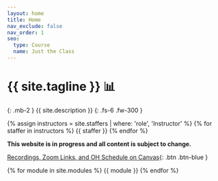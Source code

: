 ```yaml
---
layout: home
title: Home
nav_exclude: false
nav_order: 1
seo:
  type: Course
  name: Just the Class
---
```


# {{ site.tagline }} 📊
{: .mb-2 }
{{ site.description }}
{: .fs-6 .fw-300 }

{% assign instructors = site.staffers | where: 'role', 'Instructor' %}
{% for staffer in instructors %}
{{ staffer }}
{% endfor %}

<!-- {: .mb-3 }
**Lecture:** MWF 10-11AM (A00), 11AM-12PM (B00), 9-10AM (C00)
{: .mb-0 .fs-5 .text-grey-dk-000 } -->

**This website is in progress and all content is subject to change.**

[Recordings, Zoom Links, and OH Schedule on Canvas](https://canvas.ucsd.edu/calendar?include_contexts=course_29590#view_name=month){: .btn .btn-blue }

{% for module in site.modules %}
{{ module }}
{% endfor %}
